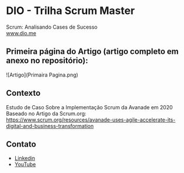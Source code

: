 # DIO - Trilha Scrum Master
Scrum: Analisando Cases de Sucesso<br>
www.dio.me

## Primeira página do Artigo (artigo completo em anexo no repositório):
![Artigo](Primaira Pagina.png)

## Contexto
Estudo de Caso Sobre a Implementação Scrum da Avanade em 2020<br>
Baseado no Artigo da Scrum.org:<br>
https://www.scrum.org/resources/avanade-uses-agile-accelerate-its-digital-and-business-transformation 

## Contato
 - [Linkedin](https://www.linkedin.com/in/thiago-de-lima-980977134/)
 - [YouTube](https://www.youtube.com/@thi-lima)
